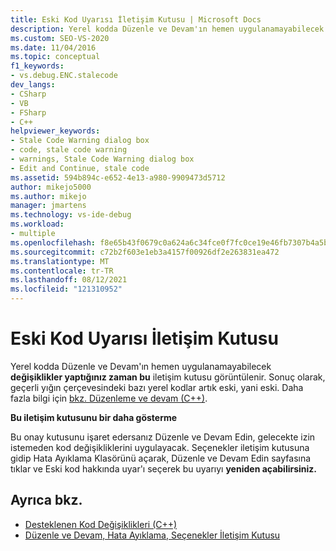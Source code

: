 ```yaml
---
title: Eski Kod Uyarısı İletişim Kutusu | Microsoft Docs
description: Yerel kodda Düzenle ve Devam'ın hemen uygulanamayabilecek değişiklikler yaptığınız zaman görüntülenen Eski Kod Uyarısı iletişim kutusunu okuyun.
ms.custom: SEO-VS-2020
ms.date: 11/04/2016
ms.topic: conceptual
f1_keywords:
- vs.debug.ENC.stalecode
dev_langs:
- CSharp
- VB
- FSharp
- C++
helpviewer_keywords:
- Stale Code Warning dialog box
- code, stale code warning
- warnings, Stale Code Warning dialog box
- Edit and Continue, stale code
ms.assetid: 594b894c-e652-4e13-a980-9909473d5712
author: mikejo5000
ms.author: mikejo
manager: jmartens
ms.technology: vs-ide-debug
ms.workload:
- multiple
ms.openlocfilehash: f8e65b43f0679c0a624a6c34fce0f7fc0ce19e46fb7307b4a5b497fd1e2424f4
ms.sourcegitcommit: c72b2f603e1eb3a4157f00926df2e263831ea472
ms.translationtype: MT
ms.contentlocale: tr-TR
ms.lasthandoff: 08/12/2021
ms.locfileid: "121310952"
---
```

# <a name="stale-code-warning-dialog-box"></a>Eski Kod Uyarısı İletişim Kutusu

Yerel kodda Düzenle ve Devam'ın hemen uygulanamayabilecek **değişiklikler yaptığınız zaman bu** iletişim kutusu görüntülenir. Sonuç olarak, geçerli yığın çerçevesindeki bazı yerel kodlar artık eski, yani eski. Daha fazla bilgi için [bkz. Düzenleme ve devam (C++)](edit-and-continue-visual-cpp.md).

**Bu iletişim kutusunu bir daha gösterme**

Bu onay kutusunu işaret edersanız Düzenle ve Devam Edin, gelecekte izin istemeden kod değişikliklerini uygulayacak. Seçenekler iletişim kutusuna gidip Hata Ayıklama  Klasörünü açarak, Düzenle ve Devam  Edin sayfasına tıklar ve Eski kod hakkında uyar'ı seçerek bu uyarıyı **yeniden açabilirsiniz.** 

## <a name="see-also"></a>Ayrıca bkz.

- [Desteklenen Kod Değişiklikleri (C++)](supported-code-changes-cpp.md)
- [Düzenle ve Devam, Hata Ayıklama, Seçenekler İletişim Kutusu](edit-and-continue.md)